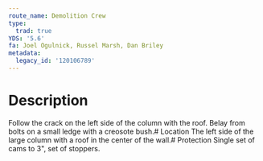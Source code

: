 ```yaml
---
route_name: Demolition Crew
type:
  trad: true
YDS: '5.6'
fa: Joel Ogulnick, Russel Marsh, Dan Briley
metadata:
  legacy_id: '120106789'
---
```

# Description
Follow the crack on the left side of the column with the roof. Belay from bolts on a small ledge with a creosote bush.# Location
The left side of the large column with a roof in the center of the wall.# Protection
Single set of cams to 3", set of stoppers.
